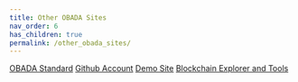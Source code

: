 ```yaml
---
title: Other OBADA Sites
nav_order: 6
has_children: true
permalink: /other_obada_sites/
---
```


[OBADA Standard](/standard)
[Github Account](https://github.com/obada-foundation/)
[Demo Site](https://dev.rd.obada.io/)
[Blockchain Explorer and Tools](https://gateway.obada.io/)

